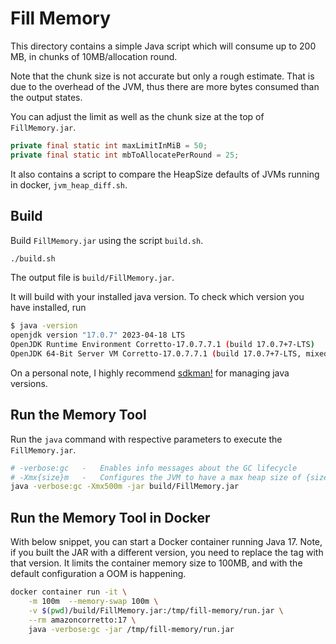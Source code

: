 # Fill Memory

This directory contains a simple Java script which will consume up to 200 MB,
in chunks of 10MB/allocation round.

Note that the chunk size is not accurate but only a rough estimate.
That is due to the overhead of the JVM, thus there are more bytes consumed than the output states.

You can adjust the limit as well as the chunk size at the top of `FillMemory.jar`.

```java
private final static int maxLimitInMiB = 50;
private final static int mbToAllocatePerRound = 25;
```

It also contains a script to compare the HeapSize defaults of JVMs running in docker, `jvm_heap_diff.sh`.

## Build

Build `FillMemory.jar` using the script `build.sh`.

```bash
./build.sh
```

The output file is `build/FillMemory.jar`.

It will build with your installed java version.
To check which version you have installed, run

```bash
$ java -version
openjdk version "17.0.7" 2023-04-18 LTS
OpenJDK Runtime Environment Corretto-17.0.7.7.1 (build 17.0.7+7-LTS)
OpenJDK 64-Bit Server VM Corretto-17.0.7.7.1 (build 17.0.7+7-LTS, mixed mode, sharing)
```

On a personal note, I highly recommend [sdkman!](https://sdkman.io/) for managing java versions.

## Run the Memory Tool

Run the `java` command with respective parameters to execute the `FillMemory.jar`.

```bash
# -verbose:gc   -   Enables info messages about the GC lifecycle
# -Xmx{size}m   -   Configures the JVM to have a max heap size of {size} Megabytes
java -verbose:gc -Xmx500m -jar build/FillMemory.jar
```

## Run the Memory Tool in Docker

With below snippet, you can start a Docker container running Java 17.
Note, if you built the JAR with a different version, you need to replace the tag with that version.
It limits the container memory size to 100MB, and with the default configuration a OOM is happening.

```bash
docker container run -it \
    -m 100m  --memory-swap 100m \
    -v $(pwd)/build/FillMemory.jar:/tmp/fill-memory/run.jar \
    --rm amazoncorretto:17 \
    java -verbose:gc -jar /tmp/fill-memory/run.jar
```